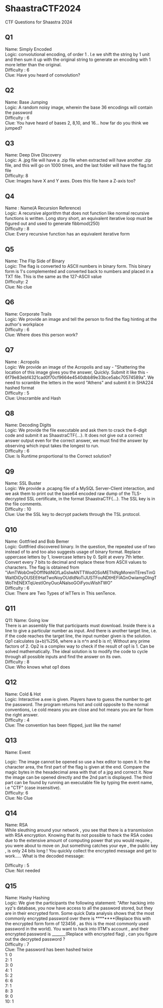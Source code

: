 # ShaastraCTF2024
CTF Questions for Shaastra 2024

## Q1
Name: Simply Encoded  <br />
Logic: convolutional encoding, of order 1 . I.e we shift the string by 1 unit and then sum it up with the original string to generate an encoding with 1 more letter than the original. <br />
Difficulty : 6 <br />
Clue: Have you heard of convolution? <br />


## Q2
Name: Base Jumping <br />
Logic: A random noisy image, wherein the base 36 encodings will contain the password <br />
Difficulty : 6 <br />
Clue: You have heard of bases 2, 8,10, and 16... how far do you think we jumped? <br />


## Q3
Name: Deep Dive Discovery <br />
Logic: A .jpg file will have a .zip file when extracted will have another .zip file, and this will go on 1000 times, and the last folder will have the flag.txt file <br />
Difficulty: 8 <br />
Clue: Images have X and Y axes. Does this file have a Z-axis too? <br />


## Q4
Name : Name(A Recursion Reference) <br />
Logic: A recursive algorithm that does not function like normal recursive functions is written. Long story short, an equivalent iterative loop must be figured out and used to generate fibbmod(250) <br />
Difficulty : 8 <br />
Clue: Every recursive function has an equivalent iterative form <br />


## Q5
Name: The Flip Side of Binary <br />
Logic: The flag is converted to ASCII numbers in binary form. This binary form is 1's complemented and converted back to numbers and placed in a TXT file. This is the same as the 127-ASCII value <br />
Difficulty: 2  <br />
Clue: No clue <br />


## Q6
Name: Corporate Trails <br />
Logic: We provide an image and tell the person to find the flag hinting at the author's workplace <br />
Difficulty : 6 <br />
Clue: Where does this person work? <br />


## Q7
Name : Acropolis <br />
Logic: We provide an image of the Acropolis and say - "Shattering the location of this image gives you the answer, Quickly. Submit it like this - 6f79e83ebf4321cad0f70cf9664e4540dbb89e33bce5abc70574589a". We need to scramble the letters in the word "Athens" and submit it in SHA224 hashed format<br />
Difficulty : 5 <br />
Clue: Unscramble and Hash <br />


## Q8
Name: Decoding Digits <br />
Logic: We provide the file executable and ask them to crack the 6-digit code and submit it as ShaastraCTF{...}. It does not give out a correct answer output even for the correct answer, we must find the answer by observing which input takes the longest to run. <br />
Difficulty : 6 <br />
Clue: Is Runtime proportional to the Correct solution? <br />


## Q9
Name: SSL Buster <br />
Logic: We provide a .pcapng file of a MySQL Server-Client interaction, and we ask them to print out the base64 encoded raw dump of the TLS-decrypted SSL certificate, in the format ShaastraCTF{...}. The SSL key is in the file comments. <br />
Difficulty : 10 <br />
Clue: Use the SSL key to decrypt packets through the TSL protocol. <br />


## Q10
Name: Gottfried and Bob Bemer <br />
Logic: Gottfried discovered binary. In the question, the repeated use of two instead of to and too also suggests usage of binary format. Replace uppercase letters by 1, lowercase letters by 0. Split at every 7th letter. Convert every 7 bits to decimal and replace these from ASCII values to characters. The flag is obtained from "iAmTWobOreDOffINdiNGfLaGsIwANTTWodOSoMEThINgMoreinTEresTinGWaItDiDyOUSEEtHatTwoNoyOUdIdNoTiJUSTFouNDtHEFlAGnOwiamgOIngTWoThENEXTqUestIOnyOucANalsoGOiFyouWishTWO"
 <br />
Difficulty : 6 <br />
Clue: There are Two Types of leTTers in This senTence. <br />

## Q11
Q11: 
Name: Going low <br />
There is an assembly file that participants must download. Inside there is a line to give a particular number as input. And there is another target line, i.e. if the code reaches the target line, the input number given is the solution. Op1 calculates (a+b)%256, where a is n^n and b is n!; Without any prime factors of 2. Op2 is a complex way to check if the result of op1 is 1. Can be solved mathematically.
The ideal solution is to modify the code to cycle through all possible inputs and find the answer on its own. <br />
Difficulty : 8 <br />
Clue: Who knows what op1 does<br />

## Q12
Name: Cold & Hot<br />
Logic: Interactive a.exe is given. Players have to guess the number to get the password. The program returns hot and cold opposite to the normal conventions, i.e cold means you are close and hot means you are far from the right answer.<br />
Difficulty : 4 <br />
Clue: The convention has been flipped, just like the name! <br />

## Q13
Name: Event<br />

Logic: The image cannot be opened so use a hex editor to open it. In the character area, the first part of the flag is given at the end. Compare the magic bytes in the hexadecimal area with that of a jpg and correct it. Now the image can be opened directly and the 2nd part is displayed. The third part can be found by running an executable file by typing the event name, i.e "CTF" (case insensitive).
<br />
Difficulty: 6<br />
Clue: No Clue<br />

## Q14
Name: RSA<br />
While sleuthing around your network , you see that there is a transmission with RSA encryption. Knowing that its not possible to hack the RSA codes due to the extensive amount of computing power that you would require , you were about to move on ,but something catches your eye , the public key , is only 24 bits long ! You quickly collect the encrypted message and get to work..... What is the decoded message:<br />

Difficulty : 5<br />
Clue: Not needed<br />

## Q15
Name: Hashy Hashing <br />
Logic: We give the participants the following statement: "After hacking into xyz's database, you now have access to all the password stored, but they are in their encrypted form. Some quick Data analysis shows that the most commonly encrypted password over there is ********(Replace this with the encrypted form form of 123456 , as this is the most commonly used password in the world). You want to hack into IITM's account , and their encrypted password is _______(Replace with encrypted flag) , can you figure out the decrypted password ?  <br />
Difficulty : 7<br />
Clue: The password has been hashed twice<br />
1: 0 <br />
2: 1 <br />
3: 0 <br />
4: 1 <br />
5: 2 <br />
6: 6 <br />
7: 1 <br />
8: 3 <br />
9: 0 <br />
10: 1 <br />
